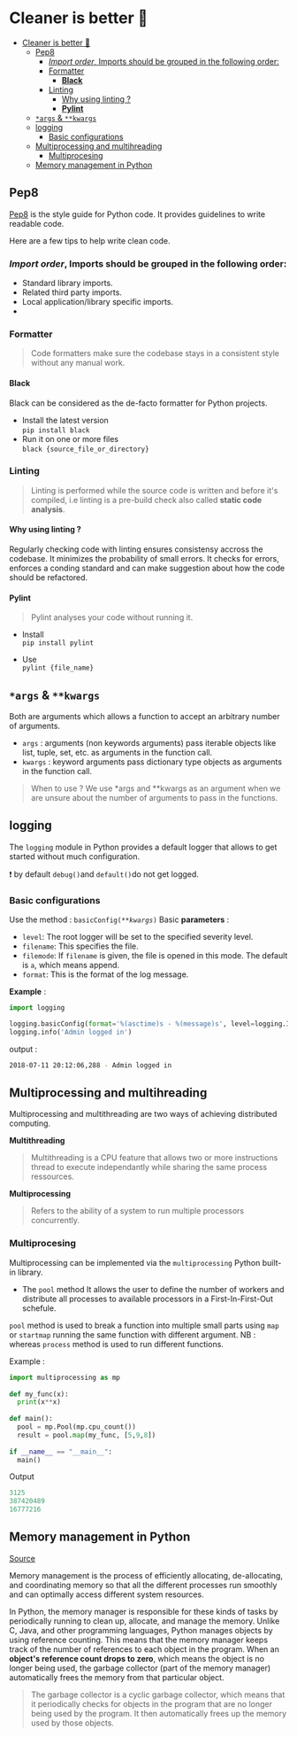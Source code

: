 # Cleaner is better :snake:

- [Cleaner is better :snake:](#cleaner-is-better-snake)
  - [Pep8](#pep8)
    - [*Import order*, Imports should be grouped in the following order:](#import-order-imports-should-be-grouped-in-the-following-order)
    - [Formatter](#formatter)
      - [**Black**](#black)
    - [Linting](#linting)
      - [Why using linting ?](#why-using-linting-)
      - [**Pylint**](#pylint)
  - [`*args` \& `**kwargs`](#args--kwargs)
  - [logging](#logging)
    - [Basic configurations](#basic-configurations)
  - [Multiprocessing and multihreading](#multiprocessing-and-multihreading)
    - [Multiprocesing](#multiprocesing)
  - [Memory management in Python](#memory-management-in-python)



## Pep8
[Pep8](https://peps.python.org/pep-0008/) is the style guide for Python code. It provides guidelines to write readable code.

Here are a few tips to help write clean code.
### *Import order*, Imports should be grouped in the following order:
  - Standard library imports.
  - Related third party imports.
  - Local application/library specific imports.
  - 
### Formatter

> Code formatters make sure the codebase stays in a consistent style without any manual work. 
#### **Black**
Black can be considered as the de-facto formatter for Python projects. 

  - Install the latest version   
  `pip install black`
  - Run it on one or more files  
   `black {source_file_or_directory}`
    
### Linting

> Linting is performed while the source code is written and before it's compiled, i.e linting is a pre-build check also called **static code analysis**. 

#### Why using linting ?
Regularly checking code with linting ensures consistensy accross the codebase. It minimizes the probability of small errors. 
It checks for errors, enforces a conding standard and can make suggestion about how the code should be refactored.

#### **Pylint**
> Pylint analyses your code without running it. 

- Install  
`pip install pylint`

- Use  
`pylint {file_name}`

## `*args` & `**kwargs`
Both are arguments which allows a function to accept an arbitrary number of arguments.

- `args` : arguments (non keywords arguments)
pass iterable objects like list, tuple, set, etc. as arguments in the function call.
- `kwargs` : keyword arguments
pass dictionary type objects as arguments in the function call.

> When to use ? We use *args and **kwargs as an argument when we are unsure about the number of arguments to pass in the functions.


## logging
The `logging` module in Python provides a default logger that allows to get started without much configuration. 

:exclamation: by default `debug()`and `default()`do not get logged. 

### Basic configurations 

Use the method : `basicConfig(**`_`kwargs`_`)`
Basic __parameters__ : 
-   `level`: The root logger will be set to the specified severity level.
-   `filename`: This specifies the file.
-   `filemode`: If  `filename`  is given, the file is opened in this mode. The default is  `a`, which means append.
-   `format`: This is the format of the log message.

__Example__ : 
```python
import logging

logging.basicConfig(format='%(asctime)s - %(message)s', level=logging.INFO)
logging.info('Admin logged in')
```
output : 
```bash
2018-07-11 20:12:06,288 - Admin logged in
```

## Multiprocessing and multihreading
Multiprocessing and multithreading are two ways of achieving distributed computing.

**Multithreading**
> Multithreading is a CPU feature that allows two or more instructions thread to execute independantly while sharing the same process ressources. 

**Multiprocessing**
> Refers to the ability of a system to run multiple processors concurrently. 

### Multiprocesing
Multiprocessing can be implemented via the `multiprocessing` Python built-in library. 

- The `pool` method
It allows the user to define the number of workers and distribute all processes to available processors in a First-In-First-Out schefule. 

`pool` method is used to break a function into multiple small parts using `map` or `startmap` running the same function with different argument. 
 NB : whereas `process` method is used to run different functions. 

Example : 
```python
import multiprocessing as mp
 
def my_func(x):
  print(x**x)
 
def main():
  pool = mp.Pool(mp.cpu_count())
  result = pool.map(my_func, [5,9,8])
 
if __name__ == "__main__":
  main()
```

Output 
```python
3125
387420489
16777216
```

## Memory management in Python
[Source](https://stackabuse.com/basics-of-memory-management-in-python/)

Memory management is the process of efficiently allocating, de-allocating, and coordinating memory so that all the different processes run smoothly and can optimally access different system resources.   

In Python, the memory manager is responsible for these kinds of tasks by periodically running to clean up, allocate, and manage the memory. Unlike C, Java, and other programming languages, Python manages objects by using reference counting. This means that the memory manager keeps track of the number of references to each object in the program. When an **object's reference count drops to zero**, which means the object is no longer being used, the garbage collector (part of the memory manager) automatically frees the memory from that particular object.

> The garbage collector is a cyclic garbage collector, which means that it periodically checks for objects in the program that are no longer being used by the program. It then automatically frees up the memory used by those objects.